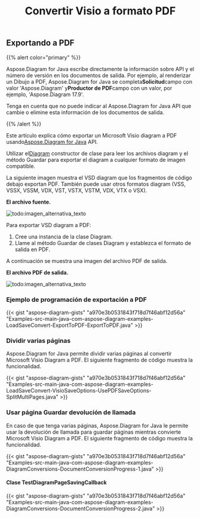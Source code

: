 ﻿---
title:  Convertir Visio a formato PDF
linktitle: Convertir Visio a PDF
type: docs
weight: 10
url: /es/java/convert-visio-to-pdf/
description: Este tema le muestra cómo Aspose.Diagram permite convertir Visio a formatos PDF. Convierta VSD, VSS, VDW, VST, VSDX, VSSX, VSTX, VSDM, VSTM, VSSM a PDF con unas pocas líneas de código.
---
## **Exportando a PDF**
{{% alert color="primary" %}}

Aspose.Diagram for Java escribe directamente la información sobre API y el número de versión en los documentos de salida. Por ejemplo, al renderizar un Dibujo a PDF, Aspose.Diagram for Java se completa**Solicitud**campo con valor 'Aspose.Diagram' y**Productor de PDF**campo con un valor, por ejemplo, 'Aspose.Diagram 17.9'.

Tenga en cuenta que no puede indicar al Aspose.Diagram for Java API que cambie o elimine esta información de los documentos de salida.

{{% /alert %}}

 Este artículo explica cómo exportar un Microsoft Visio diagram a PDF usando[Aspose.Diagram for Java](https://products.aspose.com/diagram/java/) API.

 Utilizar el[Diagram](https://reference.aspose.com/diagram/java/com.aspose.diagram/Diagram) constructor de clase para leer los archivos diagram y el método Guardar para exportar el diagram a cualquier formato de imagen compatible.

La siguiente imagen muestra el VSD diagram que los fragmentos de código debajo exportan PDF. También puede usar otros formatos diagram (VSS, VSSX, VSSM, VDX, VST, VSTX, VSTM, VDX, VTX o VSX).

**El archivo fuente.**

![todo:imagen_alternativa_texto](how-to-convert-a-visio-diagram_1.png)

Para exportar VSD diagram a PDF:

1. Cree una instancia de la clase Diagram.
1. Llame al método Guardar de clases Diagram y establezca el formato de salida en PDF.

A continuación se muestra una imagen del archivo PDF de salida.

**El archivo PDF de salida.**

![todo:imagen_alternativa_texto](how-to-convert-a-visio-diagram_2.png)
### **Ejemplo de programación de exportación a PDF**
{{< gist "aspose-diagram-gists" "a970e3b0531843f718d7f46abf12d56a" "Examples-src-main-java-com-aspose-diagram-examples-LoadSaveConvert-ExportToPDF-ExportToPDF.java" >}}
### **Dividir varias páginas**
Aspose.Diagram for Java permite dividir varias páginas al convertir Microsoft Visio Diagram a PDF. El siguiente fragmento de código muestra la funcionalidad.

{{< gist "aspose-diagram-gists" "a970e3b0531843f718d7f46abf12d56a" "Examples-src-main-java-com-aspose-diagram-examples-LoadSaveConvert-VisioSaveOptions-UsePDFSaveOptions-SplitMultiPages.java" >}}
### **Usar página Guardar devolución de llamada**
En caso de que tenga varias páginas, Aspose.Diagram for Java le permite usar la devolución de llamada para guardar páginas mientras convierte Microsoft Visio Diagram a PDF. El siguiente fragmento de código muestra la funcionalidad.

{{< gist "aspose-diagram-gists" "a970e3b0531843f718d7f46abf12d56a" "Examples-src-main-java-com-aspose-diagram-examples-DiagramConversions-DocumentConversionProgress-1.java" >}}

#### **Clase TestDiagramPageSavingCallback**
{{< gist "aspose-diagram-gists" "a970e3b0531843f718d7f46abf12d56a" "Examples-src-main-java-com-aspose-diagram-examples-DiagramConversions-DocumentConversionProgress-2.java" >}}

